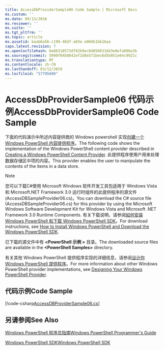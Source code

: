 ```yaml
---
title: AccessDbProviderSample06 Code Sample | Microsoft Docs
ms.custom: ''
ms.date: 09/13/2016
ms.reviewer: ''
ms.suite: ''
ms.tgt_pltfrm: ''
ms.topic: article
ms.assetid: baab6a56-c199-48d7-a03e-a904b1bb1baa
caps.latest.revision: 7
ms.openlocfilehash: 6e86318573df92b9ec84056631843e0efa096a3b
ms.sourcegitcommit: 5990f04b8042ef2d8e571bec6d5b051e64c9921c
ms.translationtype: MT
ms.contentlocale: zh-CN
ms.lasthandoff: 03/12/2019
ms.locfileid: "57795600"
---
```

# <a name="accessdbprovidersample06-code-sample"></a><span data-ttu-id="363a0-102">AccessDbProviderSample06 代码示例</span><span class="sxs-lookup"><span data-stu-id="363a0-102">AccessDbProviderSample06 Code Sample</span></span>

<span data-ttu-id="363a0-103">下面的代码演示中所述内容提供商的 Windows powershell 实现[创建一个 Windows PowerShell 内容提供程序](./creating-a-windows-powershell-content-provider.md)。</span><span class="sxs-lookup"><span data-stu-id="363a0-103">The following code shows the implementation of the Windows PowerShell content provider described in [Creating a Windows PowerShell Content Provider](./creating-a-windows-powershell-content-provider.md).</span></span> <span data-ttu-id="363a0-104">此提供程序使用户用来处理数据存储区中项的内容。</span><span class="sxs-lookup"><span data-stu-id="363a0-104">This provider enables the user to manipulate the contents of the items in a data store.</span></span>

> [!NOTE]
> <span data-ttu-id="363a0-105">您可以下载C#使用 Microsoft Windows 软件开发工具包适用于 Windows Vista 和 Microsoft.NET Framework 3.0 运行时组件的此提供程序的源文件 (AccessDBSampleProvider06.cs)。</span><span class="sxs-lookup"><span data-stu-id="363a0-105">You can download the C# source file (AccessDBSampleProvider06.cs) for this provider by using the Microsoft Windows Software Development Kit for Windows Vista and Microsoft .NET Framework 3.0 Runtime Components.</span></span> <span data-ttu-id="363a0-106">有关下载说明，请参阅[如何安装 Windows PowerShell 和下载 Windows PowerShell SDK](/powershell/developer/installing-the-windows-powershell-sdk)。</span><span class="sxs-lookup"><span data-stu-id="363a0-106">For download instructions, see [How to Install Windows PowerShell and Download the Windows PowerShell SDK](/powershell/developer/installing-the-windows-powershell-sdk).</span></span>
>
> <span data-ttu-id="363a0-107">已下载的源文件中有 **\<PowerShell 示例 >** 目录。</span><span class="sxs-lookup"><span data-stu-id="363a0-107">The downloaded source files are available in the **\<PowerShell Samples>** directory.</span></span>
>
> <span data-ttu-id="363a0-108">有关其他 Windows PowerShell 提供程序实现的详细信息，请参阅[设计你 Windows PowerShell 提供程序](./designing-your-windows-powershell-provider.md)。</span><span class="sxs-lookup"><span data-stu-id="363a0-108">For more information about other Windows PowerShell provider implementations, see [Designing Your Windows PowerShell Provider](./designing-your-windows-powershell-provider.md).</span></span>

## <a name="code-sample"></a><span data-ttu-id="363a0-109">代码示例</span><span class="sxs-lookup"><span data-stu-id="363a0-109">Code Sample</span></span>

[!code-csharp[AccessDBProviderSample06.cs](../../powershell-sdk-samples/SDK-2.0/csharp/AccessDBProviderSample06/AccessDBProviderSample06.cs#L11-L2399 "AccessDBProviderSample06.cs")]

## <a name="see-also"></a><span data-ttu-id="363a0-110">另请参阅</span><span class="sxs-lookup"><span data-stu-id="363a0-110">See Also</span></span>

[<span data-ttu-id="363a0-111">Windows PowerShell 程序员指南</span><span class="sxs-lookup"><span data-stu-id="363a0-111">Windows PowerShell Programmer's Guide</span></span>](./windows-powershell-programmer-s-guide.md)

[<span data-ttu-id="363a0-112">Windows PowerShell SDK</span><span class="sxs-lookup"><span data-stu-id="363a0-112">Windows PowerShell SDK</span></span>](../windows-powershell-reference.md)